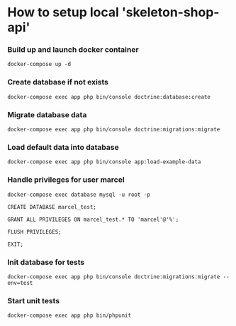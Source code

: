 # How to setup local 'skeleton-shop-api'

### Build up and launch docker container
```
docker-compose up -d
```

### Create database if not exists
```
docker-compose exec app php bin/console doctrine:database:create
```

### Migrate database data 
```
docker-compose exec app php bin/console doctrine:migrations:migrate
```

### Load default data into database
```
docker-compose exec app php bin/console app:load-example-data
```

### Handle privileges for user marcel
```
docker-compose exec database mysql -u root -p

CREATE DATABASE marcel_test;

GRANT ALL PRIVILEGES ON marcel_test.* TO 'marcel'@'%';

FLUSH PRIVILEGES;

EXIT;
```

### Init database for tests
```
docker-compose exec app php bin/console doctrine:migrations:migrate --env=test
```

### Start unit tests
```
docker-compose exec app php bin/phpunit
```
